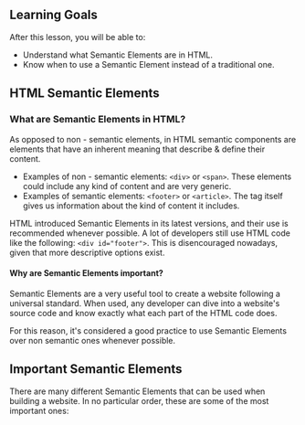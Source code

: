 ## Learning Goals

After this lesson, you will be able to:

- Understand what Semantic Elements are in HTML.
- Know when to use a Semantic Element instead of a traditional one.

## HTML Semantic Elements

### What are Semantic Elements in HTML?

As opposed to non - semantic elements, in HTML semantic components are elements that have an inherent meaning that describe & define their content.

- Examples of non - semantic elements: `<div>` or `<span>`. These elements could include any kind of content and are very generic.
- Examples of semantic elements: `<footer>` or `<article>`. The tag itself gives us information about the kind of content it includes.

HTML introduced Semantic Elements in its latest versions, and their use is recommended whenever possible. A lot of developers still use HTML code like the following: `<div id="footer">`. This is disencouraged nowadays, given that more descriptive options exist.

#### Why are Semantic Elements important?

Semantic Elements are a very useful tool to create a website following a universal standard. When used, any developer can dive into a website's source code and know exactly what each part of the HTML code does.

For this reason, it's considered a good practice to use Semantic Elements over non semantic ones whenever possible.

## Important Semantic Elements

There are many different Semantic Elements that can be used when building a website. In no particular order, these are some of the most important ones:
